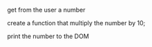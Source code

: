 get from the user a number

create a function that multiply the number by 10;

print the number to the DOM